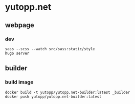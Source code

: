# yutopp.net

## webpage

### dev
```
sass --scss --watch src/sass:static/style
hugo server
```

## builder

### build image
```
docker build -t yutopp/yutopp.net-builder:latest _builder
docker push yutopp/yutopp.net-builder:latest
```
